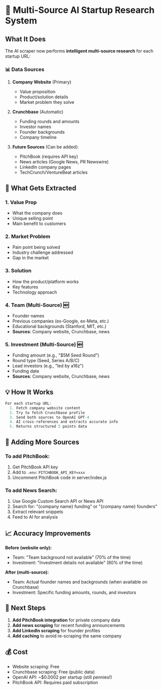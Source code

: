 # 🚀 Multi-Source AI Startup Research System

## What It Does

The AI scraper now performs **intelligent multi-source research** for each startup URL:

### 📊 Data Sources

1. **Company Website** (Primary)
   - Value proposition
   - Product/solution details
   - Market problem they solve

2. **Crunchbase** (Automatic)
   - Funding rounds and amounts
   - Investor names
   - Founder backgrounds
   - Company timeline

3. **Future Sources** (Can be added):
   - PitchBook (requires API key)
   - News articles (Google News, PR Newswire)
   - LinkedIn company pages
   - TechCrunch/VentureBeat articles

## 🎯 What Gets Extracted

### 1. Value Prop
- What the company does
- Unique selling point
- Main benefit to customers

### 2. Market Problem
- Pain point being solved
- Industry challenge addressed
- Gap in the market

### 3. Solution
- How the product/platform works
- Key features
- Technology approach

### 4. Team (Multi-Source) 🆕
- Founder names
- Previous companies (ex-Google, ex-Meta, etc.)
- Educational backgrounds (Stanford, MIT, etc.)
- **Sources**: Company website, Crunchbase, news

### 5. Investment (Multi-Source) 🆕
- Funding amount (e.g., "$5M Seed Round")
- Round type (Seed, Series A/B/C)
- Lead investors (e.g., "led by a16z")
- Funding date
- **Sources**: Company website, Crunchbase, news

## 💡 How It Works

```javascript
For each startup URL:
  1. Fetch company website content
  2. Try to fetch Crunchbase profile
  3. Send both sources to OpenAI GPT-4
  4. AI cross-references and extracts accurate info
  5. Returns structured 5 points data
```

## 🔧 Adding More Sources

### To add PitchBook:
1. Get PitchBook API key
2. Add to `.env`: `PITCHBOOK_API_KEY=xxx`
3. Uncomment PitchBook code in server/index.js

### To add News Search:
1. Use Google Custom Search API or News API
2. Search for: "{company name} funding" or "{company name} founders"
3. Extract relevant snippets
4. Feed to AI for analysis

## 📈 Accuracy Improvements

**Before (website only):**
- Team: "Team background not available" (70% of the time)
- Investment: "Investment details not available" (80% of the time)

**After (multi-source):**
- Team: Actual founder names and backgrounds (when available on Crunchbase)
- Investment: Specific funding amounts, rounds, and investors

## 🚀 Next Steps

1. **Add PitchBook integration** for private company data
2. **Add news scraping** for recent funding announcements
3. **Add LinkedIn scraping** for founder profiles
4. **Add caching** to avoid re-scraping the same company

## 💰 Cost

- Website scraping: Free
- Crunchbase scraping: Free (public data)
- OpenAI API: ~$0.0002 per startup (still pennies!)
- PitchBook API: Requires paid subscription
